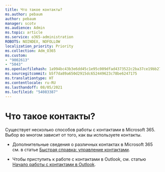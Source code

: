 ```yaml
---
title: Что такое контакты?
ms.author: pebaum
author: pebaum
manager: scotv
ms.audience: Admin
ms.topic: article
ms.service: o365-administration
ROBOTS: NOINDEX, NOFOLLOW
localization_priority: Priority
ms.collection: Adm_O365
ms.custom:
- "9002613"
- "5043"
ms.openlocfilehash: 1a994bc43b3e6dd45c1e95c009dfad4373522c2ba37ce19bb270922e155c85b5
ms.sourcegitcommit: b5f7da89a650d2915dc652449623c78be6247175
ms.translationtype: HT
ms.contentlocale: ru-RU
ms.lasthandoff: 08/05/2021
ms.locfileid: "54083387"
---
```

# <a name="what-are-contacts"></a>Что такое контакты?

Существует несколько способов работы с контактами в Microsoft 365. Выбор во многом зависит от того, как вы используете контакты.

- Дополнительные сведения о различных контактах в Microsoft 365 см. в статье [Быстрая справка: управление контактами](https://docs.microsoft.com/microsoft-365/admin/misc/ways-to-manage-contacts?view=o365-worldwide).

- Чтобы приступить к работе с контактами в Outlook, см. статью [Начало работы с контактами в Outlook](https://support.office.com/article/using-contacts-people-in-outlook-on-the-web-1e3438c7-26b2-420c-87de-3cea9d31b5cb?WT.mc_id=365AdminCSH&ui=en-US&rs=en-US&ad=US).
